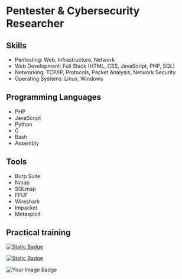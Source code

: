 # Pentester & Cybersecurity Researcher
## Skills
- Pentesting: Web, Infrastructure, Network
- Web Development: Full Stack (HTML, CSS, JavaScript, PHP, SQL)
- Networking: TCP/IP, Protocols, Packet Analysis, Network Security
- Operating Systems: Linux, Windows

## Programming Languages
- PHP
- JavaScript
- Python
- C
- Bash
- Assembly

## Tools
- Burp Suite
- Nmap
- SQLmap
- FFUF
- Wireshark
- Impacket
- Metasploit

## Practical training

[![Static Badge](https://img.shields.io/badge/HackTheBox-lsbxa?style=for-the-badge&logo=hackthebox&label=lsbxa&color=brightgreen)](https://app.hackthebox.com/profile/2107354)

[![Static Badge](https://img.shields.io/badge/HackingClub-lsbxa?style=for-the-badge&label=lsbxa&color=8000ff)](https://app.hackingclub.com/profile/user/21192)

<img src="https://tryhackme-badges.s3.amazonaws.com/lsbxa.png" alt="Your Image Badge" />
